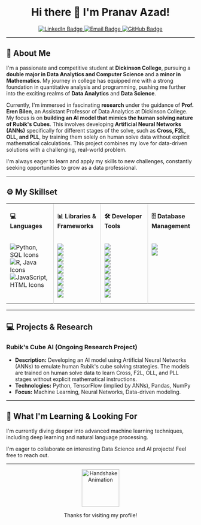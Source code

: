 <h1 align="center">Hi there 👋 I'm Pranav Azad!</h1>

<p align="center">
  <a href="https://www.linkedin.com/in/your-linkedin-url/" target="_blank">
    <img src="https://img.shields.io/badge/LinkedIn-0077B5?style=for-the-badge&logo=linkedin&logoColor=white" alt="LinkedIn Badge"/>
  </a>
  <a href="mailto:your.email@example.com">
    <img src="https://img.shields.io/badge/Email-D14836?style=for-the-badge&logo=gmail&logoColor=white" alt="Email Badge"/>
  </a>
  <a href="https://github.com/your-github-username">
    <img src="https://img.shields.io/badge/GitHub-181717?style=for-the-badge&logo=github&logoColor=white" alt="GitHub Badge"/>
  </a>
</p>

---

## 👋 About Me

I'm a passionate and competitive student at **Dickinson College**, pursuing a **double major in Data Analytics and Computer Science** and a **minor in Mathematics**. My journey in college has equipped me with a strong foundation in quantitative analysis and programming, pushing me further into the exciting realms of **Data Analytics** and **Data Science**.

Currently, I'm immersed in fascinating **research** under the guidance of **Prof. Eren Bilen**, an Assistant Professor of Data Analytics at Dickinson College. My focus is on **building an AI model that mimics the human solving nature of Rubik's Cubes**. This involves developing **Artificial Neural Networks (ANNs)** specifically for different stages of the solve, such as **Cross, F2L, OLL, and PLL**, by training them solely on human solve data without explicit mathematical calculations. This project combines my love for data-driven solutions with a challenging, real-world problem.

I'm always eager to learn and apply my skills to new challenges, constantly seeking opportunities to grow as a data professional.

---

## ⚙️ My Skillset

<div align="center">
  <table>
    <tr>
      <th style="padding: 0 10px; text-align: left; width: 25%;"><h4>💻 Languages</h4></th>
      <th style="border-left: 1px solid #ccc; padding: 0 10px; text-align: left; width: 25%;"><h4>📊 Libraries & Frameworks</h4></th>
      <th style="border-left: 1px solid #ccc; padding: 0 10px; text-align: left; width: 25%;"><h4>🛠️ Developer Tools</h4></th>
      <th style="border-left: 1px solid #ccc; padding: 0 10px; text-align: left; width: 25%;"><h4>🗄️ Database Management</h4></th>
    </tr>
    <tr>
      <td style="border-right: 1px solid #ccc; padding: 0 10px; vertical-align: top;">
        <p align="left">
          <img src="https://skillicons.dev/icons?i=py,sqlite&theme=light" alt="Python, SQL Icons"/><br>
          <img src="https://skillicons.dev/icons?i=r,java&theme=light" alt="R, Java Icons"/><br>
          <img src="https://skillicons.dev/icons?i=js,html&theme=light" alt="JavaScript, HTML Icons"/>
        </p>
      </td>
      <td style="border-right: 1px solid #ccc; padding: 0 10px; vertical-align: top;">
        <p align="left">
          <img src="https://img.shields.io/badge/Pandas-150458?style=for-the-badge&logo=pandas&logoColor=white"/> <br>
          <img src="https://img.shields.io/badge/Numpy-013243?style=for-the-badge&logo=numpy&logoColor=white"/> <br>
          <img src="https://img.shields.io/badge/Seaborn-000080?style=for-the-badge&logo=seaborn&logoColor=white"/> <br>
          <img src="https://img.shields.io/badge/Matplotlib-003366?style=for-the-badge&logo=matplotlib&logoColor=white"/> <br>
          <img src="https://img.shields.io/badge/Tkinter-3776AB?style=for-the-badge&logo=python&logoColor=white"/> <br>
          <img src="https://img.shields.io/badge/PyTorch-EE4C2C?style=for-the-badge&logo=pytorch&logoColor=white"/> <br>
          <img src="https://img.shields.io/badge/Scikit--Learn-F7931E?style=for-the-badge&logo=scikitlearn&logoColor=white"/> <br>
          <img src="https://img.shields.io/badge/Playwright-4A4A4A?style=for-the-badge&logo=playwright&logoColor=white"/> <br>
          <img src="https://img.shields.io/badge/TensorFlow-FF6F00?style=for-the-badge&logo=tensorflow&logoColor=white"/> <br>
        </p>
      </td>
      <td style="border-right: 1px solid #ccc; padding: 0 10px; vertical-align: top;">
        <p align="left">
          <img src="https://img.shields.io/badge/Microsoft_Excel-217346?style=for-the-badge&logo=microsoftexcel&logoColor=white"/> <br>
          <img src="https://img.shields.io/badge/Tableau-E97627?style=for-the-badge&logo=tableau&logoColor=white"/> <br>
          <img src="https://img.shields.io/badge/Power_BI-F2C811?style=for-the-badge&logo=powerbi&logoColor=white"/> <br>
          <img src="https://img.shields.io/badge/Docker-2496ED?style=for-the-badge&logo=docker&logoColor=white"/> <br>
          <img src="https://img.shields.io/badge/Jupyter_Notebook-F37626?style=for-the-badge&logo=jupyter&logoColor=white"/> <br>
          <img src="https://img.shields.io/badge/Linux-FCC624?style=for-the-badge&logo=linux&logoColor=white"/> <br>
          <img src="https://img.shields.io/badge/Git-F05032?style=for-the-badge&logo=git&logoColor=white"/> <br>
          <img src="https://img.shields.io/badge/VS_Code-007ACC?style=for-the-badge&logo=visualstudiocode&logoColor=white"/> <br>
          <img src="https://img.shields.io/badge/PyCharm-009688?style=for-the-badge&logo=pycharm&logoColor=white"/> <br>
        </p>
      </td>
      <td style="padding: 0 10px; vertical-align: top;">
        <p align="left">
          <img src="https://img.shields.io/badge/MySQL-4479A1?style=for-the-badge&logo=mysql&logoColor=white"/> <br>
          <img src="https://img.shields.io/badge/PostgreSQL-316192?style=for-the-badge&logo=postgresql&logoColor=white"/> <br>
        </p>
      </td>
    </tr>
  </table>
</div>

---

## 💻 Projects & Research

### Rubik's Cube AI (Ongoing Research Project)
* **Description:** Developing an AI model using Artificial Neural Networks (ANNs) to emulate human Rubik's cube solving strategies. The models are trained on human solve data to learn Cross, F2L, OLL, and PLL stages without explicit mathematical instructions.
* **Technologies:** Python, TensorFlow (implied by ANNs), Pandas, NumPy
* **Focus:** Machine Learning, Neural Networks, Data-driven modeling.


---

## 🌱 What I'm Learning & Looking For

I'm currently diving deeper into advanced machine learning techniques, including deep learning and natural language processing.

I'm eager to collaborate on interesting Data Science and AI projects! Feel free to reach out.

---

<p align="center">
  <img src="https://raw.githubusercontent.com/rahuldkjain/github-profile-readme-generator/main/src/images/handshake.gif" alt="Handshake Animation" width="100"/>
</p>
<p align="center">
  Thanks for visiting my profile!
</p>
